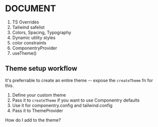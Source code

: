 # DOCUMENT

1. TS Overrides
2. Tailwind safelist
3. Colors, Spacing, Typography
4. Dynamic utility styles
5. color constraints
6. ComponentryProvider
7. useTheme()

## Theme setup workflow

It's preferrable to create an entire theme -- expose the `createTheme` fn for
this.

1. Define your custom theme
2. Pass it to `createTheme` if you want to use Componentry defaults
3. Use it for componentry.config and tailwind.config
4. Pass it to ThemeProvider

How do I add to the theme?

